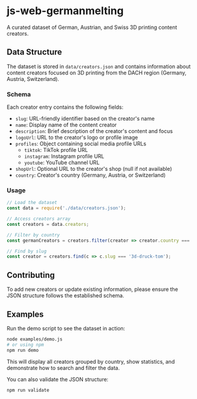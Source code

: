 # js-web-germanmelting

A curated dataset of German, Austrian, and Swiss 3D printing content creators.

## Data Structure

The dataset is stored in `data/creators.json` and contains information about content creators focused on 3D printing from the DACH region (Germany, Austria, Switzerland).

### Schema

Each creator entry contains the following fields:

- `slug`: URL-friendly identifier based on the creator's name
- `name`: Display name of the content creator
- `description`: Brief description of the creator's content and focus
- `logoUrl`: URL to the creator's logo or profile image
- `profiles`: Object containing social media profile URLs
  - `tiktok`: TikTok profile URL
  - `instagram`: Instagram profile URL  
  - `youtube`: YouTube channel URL
- `shopUrl`: Optional URL to the creator's shop (null if not available)
- `country`: Creator's country (Germany, Austria, or Switzerland)

### Usage

```javascript
// Load the dataset
const data = require('./data/creators.json');

// Access creators array
const creators = data.creators;

// Filter by country
const germanCreators = creators.filter(creator => creator.country === 'Germany');

// Find by slug
const creator = creators.find(c => c.slug === '3d-druck-tom');
```

## Contributing

To add new creators or update existing information, please ensure the JSON structure follows the established schema.

## Examples

Run the demo script to see the dataset in action:

```bash
node examples/demo.js
# or using npm
npm run demo
```

This will display all creators grouped by country, show statistics, and demonstrate how to search and filter the data.

You can also validate the JSON structure:

```bash
npm run validate
```